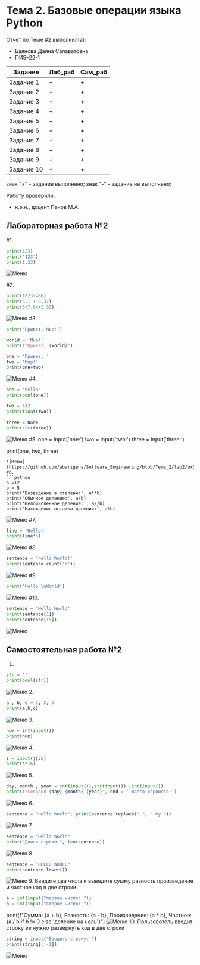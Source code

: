 # Тема 2. Базовые операции языка Python
Отчет по Теме #2 выполнил(а):
- Баянова Даяна Салаватовна
- ПИЭ-22-1

| Задание | Лаб_раб | Сам_раб |
| ------ | ------ | ------ |
| Задание 1 | + | + |
| Задание 2 | + | + |
| Задание 3 | + | + |
| Задание 4 | + | + |
| Задание 5 | + | + |
| Задание 6 | + | + |
| Задание 7 | + | + |
| Задание 8 | + | + |
| Задание 9 | + | + |
| Задание 10 | + | + |



знак "+" - задание выполнено; знак "-" - задание не выполнено;

Работу проверили:
- к.э.н., доцент Панов М.А.

## Лабораторная работа №2
#1.
  ```python
  print(123)
  print('123')
  print(1.23)
```
  ![Меню](https://github.com/abarigena/Software_Engineering/blob/Tema_2/lab2/ex1.png)

#2.
  ```python
  print(1823-486)
  print(5.1 + 8.37)
  print(3+7.04+2.33)
```
  ![Меню](https://github.com/abarigena/Software_Engineering/blob/Tema_2/lab2/ex2.png)
#3.
  ```python   
  print('Привет, Мир!')
  
  world = 'Мир!'
  print(f"Привет, {world}")
  
  one = 'Привет, '
  two = 'Мир!'
  print(one+two)
```
  ![Меню](https://github.com/abarigena/Software_Engineering/blob/Tema_2/lab2/ex3.png)
#4.
  ```python
  one = 'hello'
  print(bool(one))
  
  two = 142
  print(float(two))
  
  three = None
  print(str(three))
```
  ![Меню](https://github.com/abarigena/Software_Engineering/blob/Tema_2/lab2/ex4.png)
#5.
  one = input('one:')
  two = input('two:')
  three = input('three:')
  
  print(one, two, three)
  ```
  ![Меню](https://github.com/abarigena/Software_Engineering/blob/Tema_2/lab2/ex5.png)
#6.
  ```python
  a =12
  b = 5
  print('Возведение в степеню:', a**b)
  print('Обычное деление:', a/b)
  print('Целочисленное деление:', a//b)
  print('Нахождение остатка деления:', a%b)
```
  ![Меню](https://github.com/abarigena/Software_Engineering/blob/Tema_2/lab2/ex6.png)
#7.
  ```python
  line = 'Hello!'
  print(line*6)
```
  ![Меню](https://github.com/abarigena/Software_Engineering/blob/Tema_2/lab2/ex7.png)
#8.
  ```python
  sentence = 'hello World!'
  print(sentence.count('o'))
```
  ![Меню](https://github.com/abarigena/Software_Engineering/blob/Tema_2/lab2/ex8.png)
#9.
  ```python
  print('Hello \nWorld')
```
  ![Меню](https://github.com/abarigena/Software_Engineering/blob/Tema_2/lab2/ex9.png)
#10.
  ```python
  sentence = 'Hello World'
  print(sentence[1])
  print(sentence[:5])
```
  ![Меню](https://github.com/abarigena/Software_Engineering/blob/Tema_2/lab2/ex10.png)
## Самостоятельная работа №2

1.
  ```python
  str = ''
  print(bool(str))
  ```
  ![Меню](https://github.com/abarigena/Software_Engineering/blob/Tema_2/sam2/ex1.png)
2.
  ```python
  a , b, c = 1, 2, 3
  print(a,b,c)
  ```
  ![Меню](https://github.com/abarigena/Software_Engineering/blob/Tema_2/sam2/ex2.png)
3.
  ```python
  num = int(input())
  print(num)
  ```
  ![Меню](https://github.com/abarigena/Software_Engineering/blob/Tema_2/sam2/ex3.png)
4.
  ```python
  s = input()[:5]
  print(s*16)
  ```
  ![Меню](https://github.com/abarigena/Software_Engineering/blob/Tema_2/sam2/ex4.png)
5.
  ```python
  day, month , year = int(input()),str(input()) ,int(input())
  print(f"Сегодня {day} {month} {year}", end = ' Всего хорошего!')
  ```
  ![Меню](https://github.com/abarigena/Software_Engineering/blob/Tema_2/sam2/ex5.png)
6.
  ```python
  sentence = "Hello World"; print(sentence.replace(" ", " my "))
  ```
  ![Меню](https://github.com/abarigena/Software_Engineering/blob/Tema_2/sam2/ex6.png)
7.
  ```python
  sentence = "Hello World"
  print("Длина строки:", len(sentence))
  ```
  ![Меню](https://github.com/abarigena/Software_Engineering/blob/Tema_2/sam2/ex7.png)
8.
  ```python
  sentence = "HELLO WORLD"
  print(sentence.lower())
  ```
  ![Меню](https://github.com/abarigena/Software_Engineering/blob/Tema_2/sam2/ex8.png)
9.
  Введите два чтсла и выведите сумму разность произведение и частное код в две строки
  ```python
  a = int(input("первое число: "))
  b = int(input("второе число: "))
  ```
  print(f"Сумма: {a + b}, Разность: {a - b}, Произведение: {a * b}, Частное: {a / b if b != 0 else 'деление на ноль'}")
  ![Меню](https://github.com/abarigena/Software_Engineering/blob/Tema_2/sam2/ex9.png)
10.
  Пользовотель вводит строку ее нужно развернуть код в две строки
  ```python
  string = input("Введите строку: ")
  print(string[::-1])
```
  ![Меню](https://github.com/abarigena/Software_Engineering/blob/Tema_2/sam2/ex10.png)
